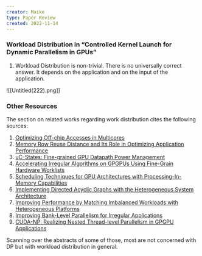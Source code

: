```yaml
---
creator: Maike
type: Paper Review
created: 2022-11-14
---
```

### Workload Distribution in “**Controlled Kernel Launch for Dynamic Parallelism in GPUs**”

1. Workload Distribution is non-trivial. There is no universally correct answer. It depends on the application and on the input of the application.

![[Untitled(222).png]]

### Other Resources

The section on related works regarding work distribution cites the following sources:

1. [Optimizing Off-chip Accesses in Multicores](https://dl.acm.org/doi/pdf/10.1145/2737924.2737989)
2. [Memory Row Reuse Distance and Its Role in Optimizing Application Performance](https://dl.acm.org/doi/pdf/10.1145/2745844.2745867)
3. [uC-States: Fine-grained GPU Datapath Power Management](https://ieeexplore.ieee.org/stamp/stamp.jsp?tp=&arnumber=7756752)
4. [Accelerating Irregular Algorithms on GPGPUs Using Fine-Grain Hardware Worklists](https://ieeexplore.ieee.org/stamp/stamp.jsp?tp=&arnumber=7011379)
5. [Scheduling Techniques for GPU Architectures with Processing-In-Memory Capabilities](https://dl.acm.org/doi/pdf/10.1145/2967938.2967940)
6. [Implementing Directed Acyclic Graphs with the Heterogeneous System Architecture](https://dl.acm.org/doi/pdf/10.1145/2884045.2884052)
7. [Improving Performance by Matching Imbalanced Workloads with Heterogeneous Platforms](https://dl.acm.org/doi/pdf/10.1145/2597652.2597675)
8. [Improving Bank-Level Parallelism for Irregular Applications](https://ieeexplore.ieee.org/stamp/stamp.jsp?tp=&arnumber=7783760)
9. [CUDA-NP: Realizing Nested Thread-level Parallelism in GPGPU Applications](https://dl.acm.org/doi/pdf/10.1145/2692916.2555254)

Scanning over the abstracts of some of those, most are not concerned with DP but with workload distribution in general.